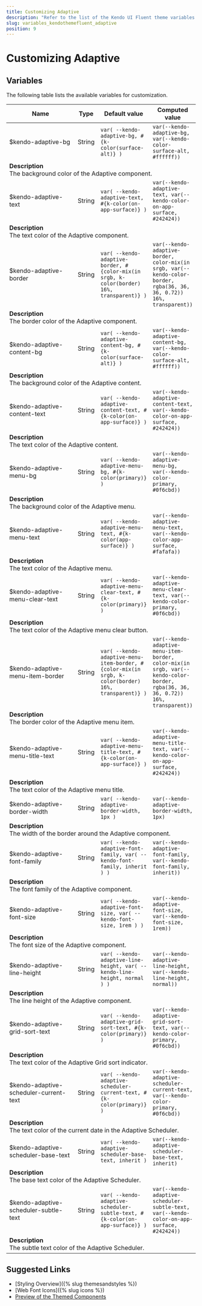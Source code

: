 ```yaml
---
title: Customizing Adaptive
description: "Refer to the list of the Kendo UI Fluent theme variables available for customization."
slug: variables_kendothemefluent_adaptive
position: 9
---
```


# Customizing Adaptive

## Variables

The following table lists the available variables for customization.

<table class="theme-variables">
    <colgroup>
    <col style="width: 200px; white-space:nowrap;" />
    <col />
    <col />
    <col />
</colgroup>
<thead>
    <tr>
        <th>Name</th>
        <th>Type</th>
        <th>Default value</th>
        <th>Computed value</th>
    </tr>
</thead>
<tbody>
        <tr>
    <td>$kendo-adaptive-bg</td>
    <td>String</td>
    <td><code>var( --kendo-adaptive-bg, #{k-color(surface-alt)} )</code></td>
    <td><code>var(--kendo-adaptive-bg, var(--kendo-color-surface-alt, #ffffff))</code></td>
</tr>
<tr>
    <td colspan="4" class="theme-variables-description-container"><div><b>Description</b><div class="theme-variables-description">The background color of the Adaptive component.</div></div>
    </td>
</tr>
<tr>
    <td>$kendo-adaptive-text</td>
    <td>String</td>
    <td><code>var( --kendo-adaptive-text, #{k-color(on-app-surface)} )</code></td>
    <td><code>var(--kendo-adaptive-text, var(--kendo-color-on-app-surface, #242424))</code></td>
</tr>
<tr>
    <td colspan="4" class="theme-variables-description-container"><div><b>Description</b><div class="theme-variables-description">The text color of the Adaptive component.</div></div>
    </td>
</tr>
<tr>
    <td>$kendo-adaptive-border</td>
    <td>String</td>
    <td><code>var( --kendo-adaptive-border, #{color-mix(in srgb, k-color(border) 16%, transparent)} )</code></td>
    <td><code>var(--kendo-adaptive-border, color-mix(in srgb, var(--kendo-color-border, rgba(36, 36, 36, 0.72)) 16%, transparent))</code></td>
</tr>
<tr>
    <td colspan="4" class="theme-variables-description-container"><div><b>Description</b><div class="theme-variables-description">The border color of the Adaptive component.</div></div>
    </td>
</tr>
<tr>
    <td>$kendo-adaptive-content-bg</td>
    <td>String</td>
    <td><code>var( --kendo-adaptive-content-bg, #{k-color(surface-alt)} )</code></td>
    <td><code>var(--kendo-adaptive-content-bg, var(--kendo-color-surface-alt, #ffffff))</code></td>
</tr>
<tr>
    <td colspan="4" class="theme-variables-description-container"><div><b>Description</b><div class="theme-variables-description">The background color of the Adaptive content.</div></div>
    </td>
</tr>
<tr>
    <td>$kendo-adaptive-content-text</td>
    <td>String</td>
    <td><code>var( --kendo-adaptive-content-text, #{k-color(on-app-surface)} )</code></td>
    <td><code>var(--kendo-adaptive-content-text, var(--kendo-color-on-app-surface, #242424))</code></td>
</tr>
<tr>
    <td colspan="4" class="theme-variables-description-container"><div><b>Description</b><div class="theme-variables-description">The text color of the Adaptive content.</div></div>
    </td>
</tr>
<tr>
    <td>$kendo-adaptive-menu-bg</td>
    <td>String</td>
    <td><code>var( --kendo-adaptive-menu-bg, #{k-color(primary)} )</code></td>
    <td><code>var(--kendo-adaptive-menu-bg, var(--kendo-color-primary, #0f6cbd))</code></td>
</tr>
<tr>
    <td colspan="4" class="theme-variables-description-container"><div><b>Description</b><div class="theme-variables-description">The background color of the Adaptive menu.</div></div>
    </td>
</tr>
<tr>
    <td>$kendo-adaptive-menu-text</td>
    <td>String</td>
    <td><code>var( --kendo-adaptive-menu-text, #{k-color(app-surface)} )</code></td>
    <td><code>var(--kendo-adaptive-menu-text, var(--kendo-color-app-surface, #fafafa))</code></td>
</tr>
<tr>
    <td colspan="4" class="theme-variables-description-container"><div><b>Description</b><div class="theme-variables-description">The text color of the Adaptive menu.</div></div>
    </td>
</tr>
<tr>
    <td>$kendo-adaptive-menu-clear-text</td>
    <td>String</td>
    <td><code>var( --kendo-adaptive-menu-clear-text, #{k-color(primary)} )</code></td>
    <td><code>var(--kendo-adaptive-menu-clear-text, var(--kendo-color-primary, #0f6cbd))</code></td>
</tr>
<tr>
    <td colspan="4" class="theme-variables-description-container"><div><b>Description</b><div class="theme-variables-description">The text color of the Adaptive menu clear button.</div></div>
    </td>
</tr>
<tr>
    <td>$kendo-adaptive-menu-item-border</td>
    <td>String</td>
    <td><code>var( --kendo-adaptive-menu-item-border, #{color-mix(in srgb, k-color(border) 16%, transparent)} )</code></td>
    <td><code>var(--kendo-adaptive-menu-item-border, color-mix(in srgb, var(--kendo-color-border, rgba(36, 36, 36, 0.72)) 16%, transparent))</code></td>
</tr>
<tr>
    <td colspan="4" class="theme-variables-description-container"><div><b>Description</b><div class="theme-variables-description">The border color of the Adaptive menu item.</div></div>
    </td>
</tr>
<tr>
    <td>$kendo-adaptive-menu-title-text</td>
    <td>String</td>
    <td><code>var( --kendo-adaptive-menu-title-text, #{k-color(on-app-surface)} )</code></td>
    <td><code>var(--kendo-adaptive-menu-title-text, var(--kendo-color-on-app-surface, #242424))</code></td>
</tr>
<tr>
    <td colspan="4" class="theme-variables-description-container"><div><b>Description</b><div class="theme-variables-description">The text color of the Adaptive menu title.</div></div>
    </td>
</tr>
<tr>
    <td>$kendo-adaptive-border-width</td>
    <td>String</td>
    <td><code>var( --kendo-adaptive-border-width, 1px )</code></td>
    <td><code>var(--kendo-adaptive-border-width, 1px)</code></td>
</tr>
<tr>
    <td colspan="4" class="theme-variables-description-container"><div><b>Description</b><div class="theme-variables-description">The width of the border around the Adaptive component.</div></div>
    </td>
</tr>
<tr>
    <td>$kendo-adaptive-font-family</td>
    <td>String</td>
    <td><code>var( --kendo-adaptive-font-family, var( --kendo-font-family, inherit ) )</code></td>
    <td><code>var(--kendo-adaptive-font-family, var(--kendo-font-family, inherit))</code></td>
</tr>
<tr>
    <td colspan="4" class="theme-variables-description-container"><div><b>Description</b><div class="theme-variables-description">The font family of the Adaptive component.</div></div>
    </td>
</tr>
<tr>
    <td>$kendo-adaptive-font-size</td>
    <td>String</td>
    <td><code>var( --kendo-adaptive-font-size, var( --kendo-font-size, 1rem ) )</code></td>
    <td><code>var(--kendo-adaptive-font-size, var(--kendo-font-size, 1rem))</code></td>
</tr>
<tr>
    <td colspan="4" class="theme-variables-description-container"><div><b>Description</b><div class="theme-variables-description">The font size of the Adaptive component.</div></div>
    </td>
</tr>
<tr>
    <td>$kendo-adaptive-line-height</td>
    <td>String</td>
    <td><code>var( --kendo-adaptive-line-height, var( --kendo-line-height, normal ) )</code></td>
    <td><code>var(--kendo-adaptive-line-height, var(--kendo-line-height, normal))</code></td>
</tr>
<tr>
    <td colspan="4" class="theme-variables-description-container"><div><b>Description</b><div class="theme-variables-description">The line height of the Adaptive component.</div></div>
    </td>
</tr>
<tr>
    <td>$kendo-adaptive-grid-sort-text</td>
    <td>String</td>
    <td><code>var( --kendo-adaptive-grid-sort-text, #{k-color(primary)} )</code></td>
    <td><code>var(--kendo-adaptive-grid-sort-text, var(--kendo-color-primary, #0f6cbd))</code></td>
</tr>
<tr>
    <td colspan="4" class="theme-variables-description-container"><div><b>Description</b><div class="theme-variables-description">The text color of the Adaptive Grid sort indicator.</div></div>
    </td>
</tr>
<tr>
    <td>$kendo-adaptive-scheduler-current-text</td>
    <td>String</td>
    <td><code>var( --kendo-adaptive-scheduler-current-text, #{k-color(primary)} )</code></td>
    <td><code>var(--kendo-adaptive-scheduler-current-text, var(--kendo-color-primary, #0f6cbd))</code></td>
</tr>
<tr>
    <td colspan="4" class="theme-variables-description-container"><div><b>Description</b><div class="theme-variables-description">The text color of the current date in the Adaptive Scheduler.</div></div>
    </td>
</tr>
<tr>
    <td>$kendo-adaptive-scheduler-base-text</td>
    <td>String</td>
    <td><code>var( --kendo-adaptive-scheduler-base-text, inherit )</code></td>
    <td><code>var(--kendo-adaptive-scheduler-base-text, inherit)</code></td>
</tr>
<tr>
    <td colspan="4" class="theme-variables-description-container"><div><b>Description</b><div class="theme-variables-description">The base text color of the Adaptive Scheduler.</div></div>
    </td>
</tr>
<tr>
    <td>$kendo-adaptive-scheduler-subtle-text</td>
    <td>String</td>
    <td><code>var( --kendo-adaptive-scheduler-subtle-text, #{k-color(on-app-surface)} )</code></td>
    <td><code>var(--kendo-adaptive-scheduler-subtle-text, var(--kendo-color-on-app-surface, #242424))</code></td>
</tr>
<tr>
    <td colspan="4" class="theme-variables-description-container"><div><b>Description</b><div class="theme-variables-description">The subtle text color of the Adaptive Scheduler.</div></div>
    </td>
</tr>
</tbody>
</table>

## Suggested Links

* [Styling Overview]({% slug themesandstyles %})
* [Web Font Icons]({% slug icons %})
* [Preview of the Themed Components](../)

